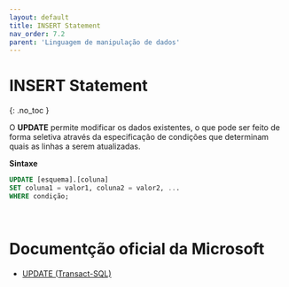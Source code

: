 ```yaml
---
layout: default
title: INSERT Statement
nav_order: 7.2
parent: 'Linguagem de manipulação de dados'
---
```



# INSERT Statement
{: .no_toc }


O **UPDATE** permite modificar os dados existentes, o que pode ser feito de forma seletiva através da especificação de condições que determinam quais as linhas a serem atualizadas. 

**Sintaxe** 

```sql
UPDATE [esquema].[coluna]
SET coluna1 = valor1, coluna2 = valor2, ...
WHERE condição; 
```

<br>

# Documentção oficial da Microsoft

- [UPDATE (Transact-SQL)](https://learn.microsoft.com/en-us/sql/t-sql/queries/update-transact-sql)
